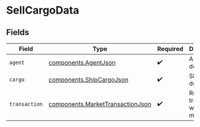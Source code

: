 # SellCargoData


## Fields

| Field                                                                                | Type                                                                                 | Required                                                                             | Description                                                                          |
| ------------------------------------------------------------------------------------ | ------------------------------------------------------------------------------------ | ------------------------------------------------------------------------------------ | ------------------------------------------------------------------------------------ |
| `agent`                                                                              | [components.AgentJson](../../models/components/agentjson.md)                         | :heavy_check_mark:                                                                   | Agent details.                                                                       |
| `cargo`                                                                              | [components.ShipCargoJson](../../models/components/shipcargojson.md)                 | :heavy_check_mark:                                                                   | Ship cargo details.                                                                  |
| `transaction`                                                                        | [components.MarketTransactionJson](../../models/components/markettransactionjson.md) | :heavy_check_mark:                                                                   | Result of a transaction with a market.                                               |